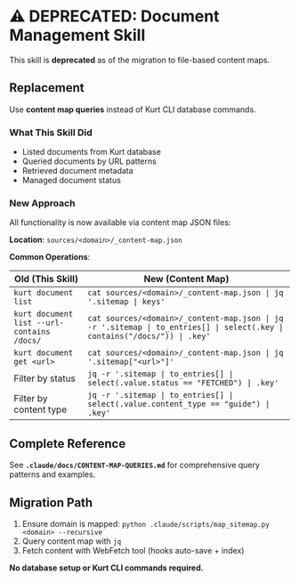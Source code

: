 # ⚠️ DEPRECATED: Document Management Skill

This skill is **deprecated** as of the migration to file-based content maps.

## Replacement

Use **content map queries** instead of Kurt CLI database commands.

### What This Skill Did

- Listed documents from Kurt database
- Queried documents by URL patterns
- Retrieved document metadata
- Managed document status

### New Approach

All functionality is now available via content map JSON files:

**Location**: `sources/<domain>/_content-map.json`

**Common Operations**:

| Old (This Skill) | New (Content Map) |
|------------------|-------------------|
| `kurt document list` | `cat sources/<domain>/_content-map.json \| jq '.sitemap \| keys'` |
| `kurt document list --url-contains /docs/` | `cat sources/<domain>/_content-map.json \| jq -r '.sitemap \| to_entries[] \| select(.key \| contains("/docs/")) \| .key'` |
| `kurt document get <url>` | `cat sources/<domain>/_content-map.json \| jq '.sitemap["<url>"]'` |
| Filter by status | `jq -r '.sitemap \| to_entries[] \| select(.value.status == "FETCHED") \| .key'` |
| Filter by content type | `jq -r '.sitemap \| to_entries[] \| select(.value.content_type == "guide") \| .key'` |

## Complete Reference

See **`.claude/docs/CONTENT-MAP-QUERIES.md`** for comprehensive query patterns and examples.

## Migration Path

1. Ensure domain is mapped: `python .claude/scripts/map_sitemap.py <domain> --recursive`
2. Query content map with `jq`
3. Fetch content with WebFetch tool (hooks auto-save + index)

**No database setup or Kurt CLI commands required.**
